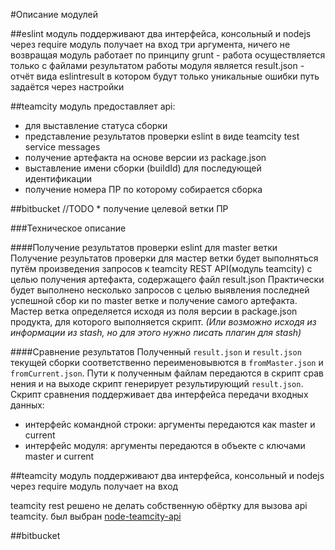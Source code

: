 #Описание модулей

##eslint
модуль поддерживают два интерфейса, консольный и nodejs через require
модуль получает на вход три аргумента, ничего не возвращая
модуль работает по принципу grunt - работа осуществляется только с файлами
результатом работы модуля является result.json - отчёт вида
eslintresult в котором будут только уникальные ошибки путь задаётся через
настройки

##teamcity
модуль предоставляет api:
* для выставление статуса сборки
* представление результатов проверки eslint в виде teamcity test service messages
* получение артефакта на основе версии из package.json
* выставление имени сборки (buildId) для последующей идентификации
* получение номера ПР по которому собирается сборка

##bitbucket
//TODO * получение целевой ветки ПР

###Техническое описание

####Получение результатов проверки eslint для master ветки
Получение результатов проверки для мастер ветки будет выполняться путём произведения
запросов к teamcity REST API(модуль teamcity) с целью получения артефакта, содержащего файл result.json
Практически будет выполнено несколько запросов с целью выявления последней успешной сбор
ки по master ветке и получение самого артефакта. Мастер ветка определяется исходя из поля
версии в package.json продукта, для которого выполняется скрипт. _(Или возможно исходя из информации из
stash, но для этого нужно писать плагин для stash)_

####Сравнение результатов
Полученный `result.json` и `result.json` текущей сборки соответственно переименовывются в 
`fromMaster.json` и `fromCurrent.json`. Пути к полученным файлам передаются в скрипт срав
нения и на выходе скрипт генерирует результирующий `result.json`.
Скрипт сравнения поддерживает два интерфейса передачи входных данных:
* интерфейс командной строки:
  аргументы передаются как master и current
* интерфейс модуля:
  аргументы передаются в объекте с ключами master и current

##teamcity
модуль поддерживают два интерфейса, консольный и nodejs через require
модуль получает на вход 

teamcity rest
решено не делать собственную обёртку для вызова api teamcity.
был выбран [node-teamcity-api](https://github.com/peter-murray/node-teamcity-api)

##bitbucket
